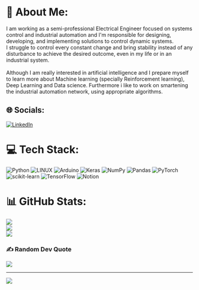 # 💫 About Me:
I am working as a semi-professional Electrical Engineer focused on systems control and industrial automation and I'm responsible for designing, developing, and implementing solutions to control dynamic systems.<br>I struggle to control every constant change and bring stability instead of any disturbance to achieve the desired outcome, even in my life or in an industrial system.<br><br>Although I am really interested in artificial intelligence and I prepare myself to learn more about Machine learning (specially Reinforcement learning), Deep Learning and Data science. Furthermore i like to work on smartening the industrial automation network, using appropriate algorithms.


## 🌐 Socials:
[![LinkedIn](https://img.shields.io/badge/LinkedIn-%230077B5.svg?logo=linkedin&logoColor=white)](https://linkedin.com/in/ihosseinrostami) 

# 💻 Tech Stack:
![Python](https://img.shields.io/badge/python-3670A0?style=flat&logo=python&logoColor=ffdd54) ![LINUX](https://img.shields.io/badge/Linux-FCC624?style=flat&logo=linux&logoColor=black) ![Arduino](https://img.shields.io/badge/-Arduino-00979D?style=flat&logo=Arduino&logoColor=white) ![Keras](https://img.shields.io/badge/Keras-%23D00000.svg?style=flat&logo=Keras&logoColor=white) ![NumPy](https://img.shields.io/badge/numpy-%23013243.svg?style=flat&logo=numpy&logoColor=white) ![Pandas](https://img.shields.io/badge/pandas-%23150458.svg?style=flat&logo=pandas&logoColor=white) ![PyTorch](https://img.shields.io/badge/PyTorch-%23EE4C2C.svg?style=flat&logo=PyTorch&logoColor=white) ![scikit-learn](https://img.shields.io/badge/scikit--learn-%23F7931E.svg?style=flat&logo=scikit-learn&logoColor=white) ![TensorFlow](https://img.shields.io/badge/TensorFlow-%23FF6F00.svg?style=flat&logo=TensorFlow&logoColor=white) ![Notion](https://img.shields.io/badge/Notion-%23000000.svg?style=flat&logo=notion&logoColor=white)
# 📊 GitHub Stats:
![](https://github-readme-stats.vercel.app/api?username=ihosseinrostami&theme=tokyonight&hide_border=true&include_all_commits=false&count_private=false)<br/>
![](https://github-readme-streak-stats.herokuapp.com/?user=ihosseinrostami&theme=tokyonight&hide_border=true)<br/>
![](https://github-readme-stats.vercel.app/api/top-langs/?username=ihosseinrostami&theme=tokyonight&hide_border=true&include_all_commits=false&count_private=false&layout=compact)

### ✍️ Random Dev Quote
![](https://quotes-github-readme.vercel.app/api?type=horizontal&theme=radical)

---
[![](https://visitcount.itsvg.in/api?id=ihosseinrostami&icon=5&color=1)](https://visitcount.itsvg.in)

<!-- Proudly created with GPRM ( https://gprm.itsvg.in ) -->
